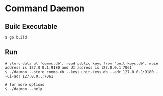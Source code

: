 # Command Daemon
## Build Executable
```
$ go build
```

## Run
```
# store data at "comms.db", read public keys from "unit-keys.db", main address is 127.0.0.1:9180 and UI address is 127.0.0.1:7061
$ ./daemon --store comms.db --keys unit-keys.db --adr 127.0.0.1:9180 --ui-adr 127.0.0.1:7061

# for more options
$ ./daemon --help
```